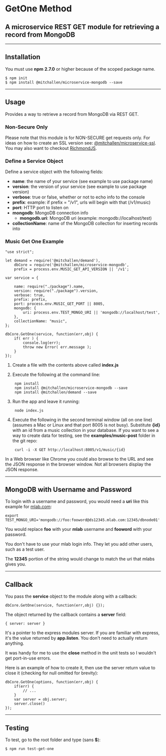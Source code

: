 GetOne Method
========================================

A microservice REST GET module for retrieving a record from MongoDB
---------------------------------------------------------------------------

* * *

## Installation

You must use __npm__ __2.7.0__ or higher because of the scoped package name.

    $ npm init
    $ npm install @mitchallen/microservice-mongodb --save
  
* * *

## Usage

Provides a way to retrieve a record from MongoDB via REST GET.

### Non-Secure Only

Please note that this module is for NON-SECURE get requests only. For ideas on how to create an SSL version see: [@mitchallen/microservice-ssl](https://www.npmjs.com/package/@mitchallen/microservice-ssl). You may also want to checkout [RichmondJS](https://www.npmjs.com/package/richmond).

### Define a Service Object

Define a service object with the following fields:

* __name__: the name of your service (see example to use package name)
* __version__: the version of your service (see example to use package version)
* __verbose__: true or false, whether or not to echo info to the console
* __prefix__: example: if prefix = "/v1", urls will begin with that (/v1/music)
* __port__: HTTP port to listen on
* __mongodb__: MongoDB connection info 
  * __mongodb.uri__: MongoDB uri (example: mongodb://localhost/test)
* __collectionName__: name of the MongoDB collection for inserting records into

### Music Get One Example


    "use strict";
    
    let demand = require('@mitchallen/demand'),
        dbCore = require('@mitchallen/microservice-mongodb',
        prefix = process.env.MUSIC_GET_API_VERSION || '/v1';
    
    var service = {
    
        name: require("./package").name,
        version: require("./package").version,
        verbose: true,
        prefix: prefix,
        port: process.env.MUSIC_GET_PORT || 8005,
        mongodb: {
            uri: process.env.TEST_MONGO_URI || 'mongodb://localhost/test',
        },
        collectionName: "music",
    };
    
    dbCore.GetOne(service, function(err,obj) {
        if( err ) {
            console.log(err);
            throw new Error( err.message );
        }
    });

1. Create a file with the contents above called __index.js__
2. Execute the following at the command line:

        npm install
        npm install @mitchallen/microservice-mongodb --save
        npm install @mitchallen/demand --save
3. Run the app and leave it running:

        node index.js
        
4. Execute the following in the second terminal window (all on one line) (assumes a Mac or Linux and that port 8005 is not busy). Substitute __{id}__ with an id from a music collection in your database. If you want to see a way to create data for testing, see the __examples/music-post__ folder in the git repo:

        curl -i -X GET http://localhost:8005/v1/music/{id}
     
In a Web browser like Chrome you could also browse to the URL and see the JSON response in the browser window. Not all browsers display the JSON response.   

* * *

## MongoDB with Username and Password

To login with a username and password, you would need a __uri__ like this example for [mlab.com](http://mlab.com):

    export TEST_MONGO_URI='mongodb://foo:fooword@ds12345.mlab.com:12345/dbnode01'  
    
You would replace __foo__ with your __mlab__ username and __fooword__ with your password. 

You don't have to use your mlab login info. They let you add other users, such as a test user.

The __12345__ portion of the string would change to match the uri that mlabs gives you. 
 
* * *

## Callback

You pass the __service__ object to the module along with a callback:

    dbCore.GetOne(service, function(err,obj) {});

The object returned by the callback contains a __server__ field:

    { server: server }

It's a pointer to the express modules server. If you are familiar with express, it's the value returned by __app.listen__. You don't need to actually return anything. 

It was handy for me to use the __close__ method in the unit tests so I wouldn't get port-in-use errors.

Here is an example of how to create it, then use the server return value to close it (checking for null omitted for brevity):

    dbCore.GetOne(options, function(err,obj) {
        if(err) {
        	// ...
        }
        var server = obj.server;
        server.close()
    }); 
 
* * *
   
## Testing

To test, go to the root folder and type (sans __$__):

    $ npm run test-get-one
   